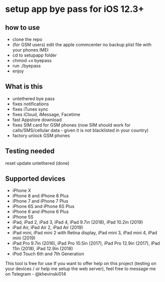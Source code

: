 # setup app bye pass for iOS 12.3+

## how to use

- clone the repo
- (for GSM users) edit the apple commcenter no backup plist file with your phones IMEI
- cd to setupapp folder
- chmod +x byepass
- run ./byepass
- enjoy

## What is this

- untethered bye pass
- fixes notifications
- fixes iTunes sync
- fixes iCloud, iMessage, Facetime
- fast Appstore download
- fixes SIM card for GSM phones (now SIM should work for calls/SMS/cellular data - given it is not blacklisted in your country)
- factory unlock GSM phones

## Testing needed
reset
update
untethered (done)

## Supported devices
- iPhone X
- iPhone 8 and iPhone 8 Plus
- iPhone 7 and iPhone 7 Plus
- iPhone 6S and iPhone 6S Plus
- iPhone 6 and iPhone 6 Plus
- iPhone 5S
- iPad, iPad 2, iPad 3, iPad 4, iPad 9.7in (2018), iPad 10.2in (2019)
- iPad Air, iPad Air 2, iPad Air (2019)
- iPad mini, iPad mini 2 with Retina display, iPad mini 3, iPad mini 4, iPad mini (2019)
- iPad Pro 9.7in (2016), iPad Pro 10.5in (2017), iPad Pro 12.9in (2017), iPad 11in (2018), iPad 12.9in (2018)
- iPod Touch 6th and 7th Generation

This tool is free for use
If you want to offer help on this project (testing on your devices / or help me setup the web server), feel free to message me on Telegram - @khevinski014
